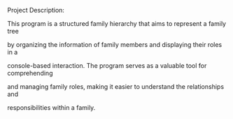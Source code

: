 Project Description:

 This program is a structured family hierarchy that aims to represent a family tree 

by organizing the information of family members and displaying their roles in a 

console-based interaction. The program serves as a valuable tool for comprehending 

and managing family roles, making it easier to understand the relationships and 

responsibilities within a family.
